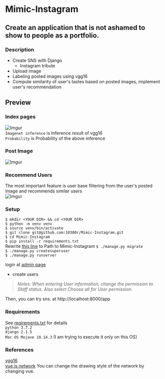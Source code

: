 # Mimic-Instagram

## Create an application that is not ashamed to show to people as a portfolio.

### Description
- Create SNS with Django
  - Instagram tribute
- Upload image
- Labeling posted images using vgg16
- Compute similarity of user's tastes based on posted images, implement user's recommendation

## Preview
### Index pages
![Imgur](https://i.imgur.com/UN5p3N9.gif)  
`Imagenet inference` is Inference result of vgg16  
`Probability` is Probability of the above inference  

### Post Image
![Imgur](https://i.imgur.com/YhWezYq.gif)

### Recommend Users
The most important feature is user base filtering from the user's posted image and recommends similar users  
![Imgur](https://i.imgur.com/b7sowfW.png)

### Setup
`$ mkdir <YOUR DIR> && cd <YOUR DIR>`  
`$ python -m venv venv`  
`$ source venv/bin/activate`  
`$ git clone git@github.com:10380r/Mimic-Instagram.git`  
`$ cd Mimic-Instagram`  
`$ pip install -r requirements.txt`  
Rewrite [this line](https://github.com/10380r/Mimic-Instagram/blob/ebe7eb0c48ccba39c4ab40b6f56e797b9b8a5e24/app/recommend_user.py#L5) to Path to Mimic-Instagram
`$ ./manage.py migrate`  
`$ ./manage.py createsuperuser`  
`$ ./manage.py runserver`  

login at [admin page](http://localhost:8000/admin)
  - create users
  > _Notes: When entering User information, change the permission to Staff status. Also select Choose all for User permission._

Then, you can try sns. at http://localhost:8000/app

### Requirements
See [reqirements.txt](https://github.com/10380r/Mimic-Instagram/blob/master/requirements.txt) for details  
`python 3.7.2`  
`django 2.1.5`  
`Mac OS Mojave 10.14.3` (I am trying to execute it only on this OS)  

### References
[vgg16](https://keras.io/ja/applications/#vgg1://keras.io/ja/applications/#vgg16)  
[vue.js network](http://visjs.org/docs/network/) You can change the drawing style of the network by changing vue. 
